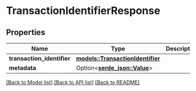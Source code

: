 # TransactionIdentifierResponse

## Properties

Name | Type | Description | Notes
------------ | ------------- | ------------- | -------------
**transaction_identifier** | [**models::TransactionIdentifier**](TransactionIdentifier.md) |  | 
**metadata** | Option<[**serde_json::Value**](.md)> |  | [optional]

[[Back to Model list]](../README.md#documentation-for-models) [[Back to API list]](../README.md#documentation-for-api-endpoints) [[Back to README]](../README.md)


